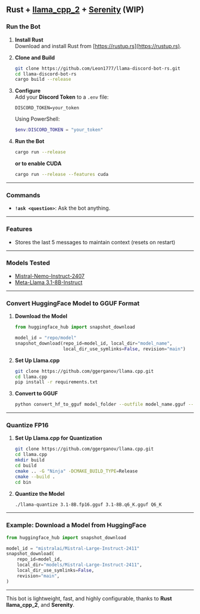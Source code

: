 ## Rust + [llama_cpp_2](https://docs.rs/llama-cpp-2/latest/llama_cpp_2/) + [Serenity](https://docs.rs/serenity/latest/serenity/) (WIP)

### Run the Bot

1. **Install Rust**  
   Download and install Rust from [https://rustup.rs](https://rustup.rs).

2. **Clone and Build**

   ```bash
   git clone https://github.com/Leon1777/llama-discord-bot-rs.git
   cd llama-discord-bot-rs
   cargo build --release
   ```

3. **Configure**  
   Add your **Discord Token** to a `.env` file:

   ```env
   DISCORD_TOKEN=your_token
   ```

   Using PowerShell:

   ```powershell
   $env:DISCORD_TOKEN = "your_token"
   ```

4. **Run the Bot**
   ```bash
   cargo run --release
   ```
   **or to enable CUDA**
   ```bash
   cargo run --release --features cuda
   ```

---

### Commands

- **`!ask <question>`**: Ask the bot anything.

---

### Features

- Stores the last 5 messages to maintain context (resets on restart)

---

### Models Tested

- [Mistral-Nemo-Instruct-2407](https://huggingface.co/bartowski/Mistral-Nemo-Instruct-2407-GGUF)
- [Meta-Llama 3.1-8B-Instruct](https://huggingface.co/bartowski/Meta-Llama-3.1-8B-Instruct-GGUF)

---

### Convert HuggingFace Model to GGUF Format

1. **Download the Model**

   ```python
   from huggingface_hub import snapshot_download

   model_id = "repo/model"
   snapshot_download(repo_id=model_id, local_dir="model_name",
                     local_dir_use_symlinks=False, revision="main")
   ```

2. **Set Up Llama.cpp**

   ```bash
   git clone https://github.com/ggerganov/llama.cpp.git
   cd llama.cpp
   pip install -r requirements.txt
   ```

3. **Convert to GGUF**
   ```bash
   python convert_hf_to_gguf model_folder --outfile model_name.gguf --outtype f16
   ```

---

### Quantize FP16

1. **Set Up Llama.cpp for Quantization**

   ```bash
   git clone https://github.com/ggerganov/llama.cpp.git
   cd llama.cpp
   mkdir build
   cd build
   cmake .. -G "Ninja" -DCMAKE_BUILD_TYPE=Release
   cmake --build .
   cd bin
   ```

2. **Quantize the Model**
   ```bash
   ./llama-quantize 3.1-8B.fp16.gguf 3.1-8B.q6_K.gguf Q6_K
   ```

---

### Example: Download a Model from HuggingFace

```python
from huggingface_hub import snapshot_download

model_id = "mistralai/Mistral-Large-Instruct-2411"
snapshot_download(
    repo_id=model_id,
    local_dir="models/Mistral-Large-Instruct-2411",
    local_dir_use_symlinks=False,
    revision="main",
)
```

---

This bot is lightweight, fast, and highly configurable, thanks to **Rust** **llama_cpp_2**, and **Serenity**.
